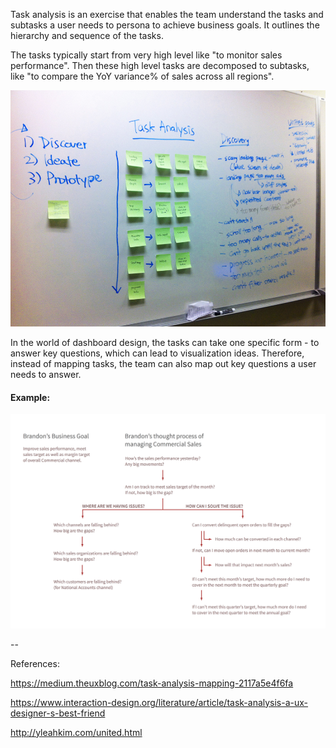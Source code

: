 Task analysis is an exercise that enables the team understand the tasks and subtasks a user needs to persona to achieve business goals. It outlines the hierarchy and sequence of the tasks. 

The tasks typically start from very high level like "to monitor sales performance". Then these high level tasks are decomposed to subtasks, like "to compare the YoY variance% of sales across all regions". 

![Task Analysis Hierarchical](/images/task-analysis-2.jpg?raw=true "Task Analysis Hierarchical")

In the world of dashboard design, the tasks can take one specific form - to answer key questions, which can lead to visualization ideas. Therefore, instead of mapping tasks, the team can also map out key questions a user needs to answer. 

#### Example:

![Key Question Mapping](/images/path-of-questions.png?raw=true "Key Question Mapping")


--

References:

https://medium.theuxblog.com/task-analysis-mapping-2117a5e4f6fa

https://www.interaction-design.org/literature/article/task-analysis-a-ux-designer-s-best-friend

http://yleahkim.com/united.html
